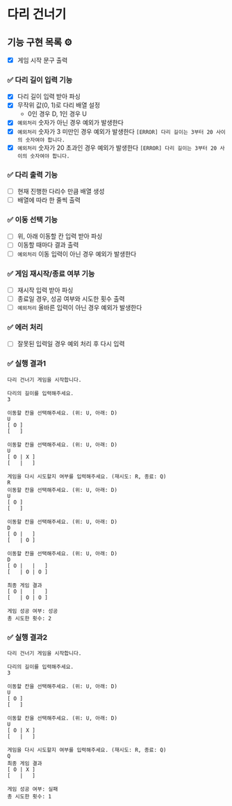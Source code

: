 # 다리 건너기

## 기능 구현 목록 ⚙️

- [x] 게임 시작 문구 출력

### ✅ 다리 길이 입력 기능
- [x] 다리 길이 입력 받아 파싱
- [x] 무작위 값(0, 1)로 다리 배열 설정
    - 0인 경우 D, 1인 경우 U
- [x] `예외처리` 숫자가 아닌 경우 예외가 발생한다
- [x] `예외처리` 숫자가 3 미만인 경우 예외가 발생한다 `[ERROR] 다리 길이는 3부터 20 사이의 숫자여야 합니다.`
- [x] `예외처리` 숫자가 20 초과인 경우 예외가 발생한다 `[ERROR] 다리 길이는 3부터 20 사이의 숫자여야 합니다.`

### ✅ 다리 출력 기능
- [ ] 현재 진행한 다리수 만큼 배열 생성 
- [ ] 배열에 따라 한 줄씩 출력 

### ✅ 이동 선택 기능
- [ ] 위, 아래 이동할 칸 입력 받아 파싱
- [ ] 이동할 때마다 결과 출력
- [ ] `예외처리` 이동 입력이 아닌 경우 예외가 발생한다

### ✅ 게임 재시작/종료 여부 기능
- [ ] 재시작 입력 받아 파싱
- [ ] 종료일 경우, 성공 여부와 시도한 횟수 출력
- [ ] `예외처리` 올바른 입력이 아닌 경우 예외가 발생한다

### ✅ 에러 처리
- [ ] 잘못된 입력일 경우 예외 처리 후 다시 입력

### ✅ 실행 결과1
```
다리 건너기 게임을 시작합니다.

다리의 길이를 입력해주세요.
3

이동할 칸을 선택해주세요. (위: U, 아래: D)
U
[ O ]
[   ]

이동할 칸을 선택해주세요. (위: U, 아래: D)
U
[ O | X ]
[   |   ]

게임을 다시 시도할지 여부를 입력해주세요. (재시도: R, 종료: Q)
R
이동할 칸을 선택해주세요. (위: U, 아래: D)
U
[ O ]
[   ]

이동할 칸을 선택해주세요. (위: U, 아래: D)
D
[ O |   ]
[   | O ]

이동할 칸을 선택해주세요. (위: U, 아래: D)
D
[ O |   |   ]
[   | O | O ]

최종 게임 결과
[ O |   |   ]
[   | O | O ]

게임 성공 여부: 성공
총 시도한 횟수: 2
```

### ✅ 실행 결과2
```
다리 건너기 게임을 시작합니다.

다리의 길이를 입력해주세요.
3

이동할 칸을 선택해주세요. (위: U, 아래: D)
U
[ O ]
[   ]

이동할 칸을 선택해주세요. (위: U, 아래: D)
U
[ O | X ]
[   |   ]

게임을 다시 시도할지 여부를 입력해주세요. (재시도: R, 종료: Q)
Q
최종 게임 결과
[ O | X ]
[   |   ]

게임 성공 여부: 실패
총 시도한 횟수: 1
```